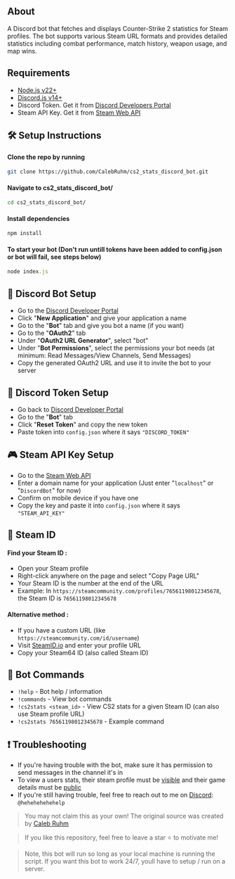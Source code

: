 ## About

A Discord bot that fetches and displays Counter-Strike 2 statistics for Steam profiles.
The bot supports various Steam URL formats and provides detailed statistics including combat performance, match history, weapon usage, and map wins.

## Requirements

- [Node.js v22+](https://nodejs.org/en)
- [Discord.js v14+](https://discord.js.org/)
- Discord Token. Get it from [Discord Developers Portal](https://discord.com/developers/applications)
- Steam API Key. Get it from [Steam Web API](https://steamcommunity.com/dev/apikey)

## 🛠️ Setup Instructions

#### Clone the repo by running

```bash
git clone https://github.com/CalebRuhm/cs2_stats_discord_bot.git
```

#### Navigate to cs2_stats_discord_bot/

```bash
cd cs2_stats_discord_bot/
```

#### Install dependencies

```bash
npm install
```

#### To start your bot (Don't run untill tokens have been added to config.json or bot will fail, see steps below)

```js
node index.js
```

## 🤖 Discord Bot Setup

- Go to the [Discord Developer Portal](https://discord.com/developers/applications)
- Click "**New Application**" and give your application a name
- Go to the "**Bot**" tab and give you bot a name (if you want)
- Go to the "**OAuth2**" tab
- Under "**OAuth2 URL Generator**", select "bot"
- Under "**Bot Permissions**", select the permissions your bot needs (at minimum: Read Messages/View Channels, Send Messages)
- Copy the generated OAuth2 URL and use it to invite the bot to your server

## 🔑 Discord Token Setup

- Go back to [Discord Developer Portal](https://discord.com/developers/applications)
- Go to the "**Bot**" tab
- Click "**Reset Token**" and copy the new token
- Paste token into `config.json` where it says `"DISCORD_TOKEN"`

## 🎮 Steam API Key Setup

- Go to the [Steam Web API](https://steamcommunity.com/dev/apikey)
- Enter a domain name for your application (Just enter "`localhost`" or "`DiscordBot`" for now)
- Confirm on mobile device if you have one
- Copy the key and paste it into `config.json` where it says `"STEAM_API_KEY"`

## 🎯 Steam ID

#### Find your Steam ID :

- Open your Steam profile
- Right-click anywhere on the page and select "Copy Page URL"
- Your Steam ID is the number at the end of the URL
- Example: In `https://steamcommunity.com/profiles/76561198012345678`, the Steam ID is `76561198012345678`

#### Alternative method :

- If you have a custom URL (like `https://steamcommunity.com/id/username`)
- Visit [SteamID.io](https://steamid.io/) and enter your profile URL
- Copy your Steam64 ID (also called Steam ID)

## 💬 Bot Commands

- `!help` - Bot help / information
- `!commands` - View bot commands
- `!cs2stats <steam_id>` - View CS2 stats for a given Steam ID (can also use Steam profile URL)
- `!cs2stats 76561198012345678` - Example command

## ❗ Troubleshooting

- If you're having trouble with the bot, make sure it has permission to send messages in the channel it's in
- To view a users stats, their steam profile must be [visible](https://help.steampowered.com/en/faqs/view/588C-C67D-0251-C276) and their game details must be [public](https://help.steampowered.com/en/faqs/view/1150-C06F-4D62-4966)
- If you're still having trouble, feel free to reach out to me on [Discord](https://support.discord.com/hc/en-us/articles/218344397-How-do-I-add-friends-on-Discord#h_01J0KH7RTG27DP54JNAYPH0R1S): `@hehehehehehelp`

<!-- ABOUT THE PROJECT -->

> You may not claim this as your own! The original source was created by [Caleb Ruhm](https://github.com/CalebRuhm)

> If you like this repository, feel free to leave a star ⭐ to motivate me!

> Note, this bot will run so long as your local machine is running the script. If you want this bot to work 24/7, youll have to setup / run on a server.
